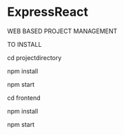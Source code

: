 # ExpressReact
WEB BASED PROJECT MANAGEMENT

TO INSTALL

cd projectdirectory

npm install

npm start

cd frontend

npm install

npm start
